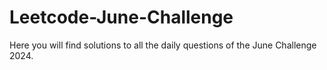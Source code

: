 # Leetcode-June-Challenge
Here you will find solutions to all the daily questions of the June Challenge 2024.




